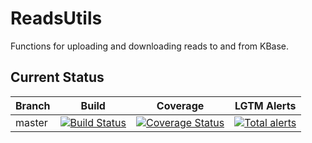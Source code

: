 # ReadsUtils
Functions for uploading and downloading reads to and from KBase.

## Current Status

| Branch  | Build                                                              | Coverage                                                                         | LGTM Alerts                                                     |
| ------- | ------------------------------------------------------------------ | -------------------------------------------------------------------------------- | --------------------------------------------------------------- |
| master  | [![Build Status](https://travis-ci.org/kbaseapps/ReadsUtils.svg?branch=master)](https://travis-ci.org/kbaseapps/ReadsUtils)  | [![Coverage Status](https://coveralls.io/repos/github/kbaseapps/ReadsUtils/badge.svg?branch=master)](https://coveralls.io/github/kbaseapps/ReadsUtils?branch=master)  | [![Total alerts](https://img.shields.io/lgtm/alerts/g/kbaseapps/ReadsUtils.svg?logo=lgtm&logoWidth=18)](https://lgtm.com/projects/g/kbaseapps/ReadsUtils/alerts/)  |
